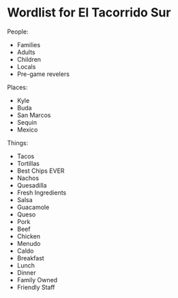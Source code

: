 Wordlist for El Tacorrido Sur
=============================

People:

   * Families
   * Adults
   * Children
   * Locals
   * Pre-game revelers


Places: 

   * Kyle
   * Buda
   * San Marcos
   * Sequin
   * Mexico
   


Things: 

   * Tacos
   * Tortillas
   * Best Chips EVER
   * Nachos
   * Quesadilla
   * Fresh Ingredients
   * Salsa
   * Guacamole
   * Queso
   * Pork
   * Beef
   * Chicken
   * Menudo
   * Caldo
   * Breakfast 
   * Lunch
   * Dinner
   * Family Owned
   * Friendly Staff
